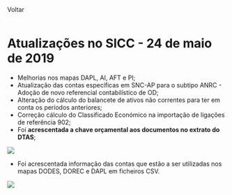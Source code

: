 <div style="width:100%; height:30px"><span onclick="loadMdDoc('atualizacoes', ['btnMenu'],'', null)" class="voltar">Voltar</span></div>

# Atualizações no SICC - 24 de maio de 2019


- Melhorias nos mapas DAPL, AI, AFT e PI;
- Atualização das contas específicas em SNC-AP para o subtipo ANRC - Adoção de novo referencial contabilístico de OD;
- Alteração do cálculo do balancete de ativos não correntes para ter em conta os períodos anteriores;
- Correção cálculo do Classificado Económico na importação de ligações de referência 902;
- Foi **acrescentada a chave orçamental aos documentos no extrato do DTAS**;


![](https://spmssicc.github.io/pages/markdown/atual_sist_24_mai_9.assets/atual_sist_24_mai_9-c82e0fcc.png)


- Foi acrescentada informação das contas que estão a ser utilizadas nos mapas DODES, DOREC e DAPL em ficheiros CSV.

![](https://spmssicc.github.io/pages/markdown/atual_sist_24_mai_9.assets/atual_sist_24_mai_9-5d7b1779.png)
